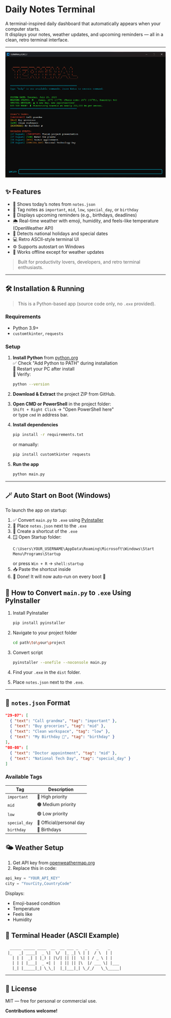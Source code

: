 # Daily Notes Terminal

A terminal-inspired daily dashboard that automatically appears when your computer starts.  
It displays your notes, weather updates, and upcoming reminders — all in a clean, retro terminal interface.

---

![Screenshot1](images/photo.png)

## ✨ Features

- 📝 Shows today’s notes from `notes.json`
- 🔖 Tag notes as `important`, `mid`, `low`, `special_day`, or `birthday`
- 📅 Displays upcoming reminders (e.g., birthdays, deadlines)
- 🌦 Real-time weather with emoji, humidity, and feels-like temperature (OpenWeather API)
- 📆 Detects national holidays and special dates
- 💻 Retro ASCII-style terminal UI
- ⚙️ Supports autostart on Windows
- 🔌 Works offline except for weather updates

> Built for productivity lovers, developers, and retro terminal enthusiasts.

---

## 🛠️ Installation & Running

> This is a Python-based app (source code only, no `.exe` provided).

### Requirements

- Python 3.9+
- `customtkinter`, `requests`

### Setup

1. **Install Python** from [python.org](https://www.python.org/downloads/)  
   ✅ Check "Add Python to PATH" during installation  
   🔄 Restart your PC after install  
   🧪 Verify:  
   ```bash
   python --version
   ```

2. **Download & Extract** the project ZIP from GitHub.

3. **Open CMD or PowerShell** in the project folder:  
   `Shift + Right Click` → "Open PowerShell here"  
   or type `cmd` in address bar.

4. **Install dependencies**  
   ```bash
   pip install -r requirements.txt
   ```

   or manually:  
   ```bash
   pip install customtkinter requests
   ```

5. **Run the app**  
   ```bash
   python main.py
   ```

---

## 🪄 Auto Start on Boot (Windows)

To launch the app on startup:

1. ✅ Convert `main.py` to `.exe` using [PyInstaller](#how-to-convert-mainpy-to-exe-using-pyinstaller)
2. 📁 Place `notes.json` next to the `.exe`
3. 📌 Create a shortcut of the `.exe`
4. 🪟 Open Startup folder:
   ```
   C:\Users\YOUR_USERNAME\AppData\Roaming\Microsoft\Windows\Start Menu\Programs\Startup
   ```
   or press `Win + R` → `shell:startup`
5. 📥 Paste the shortcut inside
6. 🚀 Done! It will now auto-run on every boot 🎉


## 🧪 How to Convert `main.py` to `.exe` Using PyInstaller

1. Install PyInstaller  
   ```bash
   pip install pyinstaller
   ```

2. Navigate to your project folder  
   ```bash
   cd path\to\your\project
   ```

3. Convert script  
   ```bash
   pyinstaller --onefile --noconsole main.py
   ```

4. Find your `.exe` in the `dist` folder.

5. Place `notes.json` next to the `.exe`.

---

## 📂 `notes.json` Format

```json
"29-07": [
  { "text": "Call grandma", "tag": "important" },
  { "text": "Buy groceries", "tag": "mid" },
  { "text": "Clean workspace", "tag": "low" },
  { "text": "My Birthday 🎉", "tag": "birthday" }
],
"08-08": [
  { "text": "Doctor appointment", "tag": "mid" },
  { "text": "National Tech Day", "tag": "special_day" }
]
```

### Available Tags

| Tag          | Description             |
|--------------|-------------------------|
| `important`  | 🔴 High priority         |
| `mid`        | 🟠 Medium priority       |
| `low`        | 🟢 Low priority          |
| `special_day`| 🎉 Official/personal day |
| `birthday`   | 🎂 Birthdays             |

## 🌤 Weather Setup

1. Get API key from [openweathermap.org](https://openweathermap.org/)
2. Replace this in code:
```python
api_key = "YOUR_API_KEY"
city = "YourCity,CountryCode"
```

Displays:
- Emoji-based condition
- Temperature
- Feels like
- Humidity



## 🧾 Terminal Header (ASCII Example)

```
  _____ _____ ____  __  __ ___ _   _    _    _     
 |_   _| ____|  _ \|  \/  |_ _| \ | |  / \  | |    
   | | |  _| | |_) | |\/| || ||  \| | / _ \ | |    
   | | | |___|  _ <| |  | || || |\  |/ ___ \| |___ 
   |_| |_____|_| \_\_|  |_|___|_| \_/_/   \_\_____|
```

---

## 📄 License

MIT — free for personal or commercial use.



**Contributions welcome!**